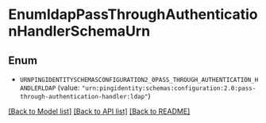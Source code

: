 # EnumldapPassThroughAuthenticationHandlerSchemaUrn

## Enum


* `URNPINGIDENTITYSCHEMASCONFIGURATION2_0PASS_THROUGH_AUTHENTICATION_HANDLERLDAP` (value: `"urn:pingidentity:schemas:configuration:2.0:pass-through-authentication-handler:ldap"`)


[[Back to Model list]](../README.md#documentation-for-models) [[Back to API list]](../README.md#documentation-for-api-endpoints) [[Back to README]](../README.md)


